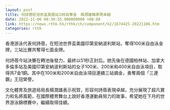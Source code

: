 ```yaml
---
layout: post
title: 何詩蓓短池世盃美國站100自奪金　楊潤雄稱表現卓越
date: 2022-11-06 08:30:55.000000000 +08:00
link: https://news.rthk.hk/rthk/ch/component/k2/1674425-20221106.htm
categories: rthk
---
```


香港游泳代表何詩蓓，在短池世界盃美國印第安納波利斯站，奪得100米自由泳金牌，三站比賽共奪得七面金牌。

何詩蓓今站決賽在轉池後發力，最終以51秒正封后。她先後在德國柏林站、加拿大多倫多站及美國印第安納波利斯站的女子100米、200米和400米自由泳項目，取得共7金1銅。其中在100米和200米自由泳項目連續三站摘金，勇奪兩個「三連霸」王冠榮譽。

文化體育及旅遊局局長楊潤雄表示祝賀，形容何詩蓓表現卓越，充分展現了超凡實力和名將風範，在國際體育舞台上說好香港運動員努力的故事，希望她在下月的世界游泳錦標賽中，繼續取得佳績。
